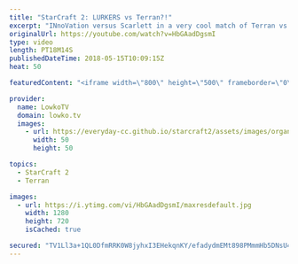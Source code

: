 ```yaml
---
title: "StarCraft 2: LURKERS vs Terran?!"
excerpt: "INnoVation versus Scarlett in a very cool match of Terran vs Zerg. Subscribe for more videos: http://lowko.tv/youtube Crazy Protoss Micro: https://goo.gl/tvhEza  The standard unit composition in Zerg versus Terran for Zerg is Hydralisk, Zerglings and Banelings. Usually Zerg transition towards Vipers"
originalUrl: https://youtube.com/watch?v=HbGAadDgsmI
type: video
length: PT18M14S
publishedDateTime: 2018-05-15T10:09:15Z
heat: 50

featuredContent: "<iframe width=\"800\" height=\"500\" frameborder=\"0\" src=\"https://www.youtube.com/embed/HbGAadDgsmI\" allow=\"accelerometer; autoplay; encrypted-media; gyroscope; picture-in-picture\" allowfullscreen></iframe>"

provider:
  name: LowkoTV
  domain: lowko.tv
  images:
    - url: https://everyday-cc.github.io/starcraft2/assets/images/organizations/lowko.tv-50x50.jpg
      width: 50
      height: 50

topics:
  - StarCraft 2
  - Terran

images:
  - url: https://i.ytimg.com/vi/HbGAadDgsmI/maxresdefault.jpg
    width: 1280
    height: 720
    isCached: true

secured: "TV1Ll3a+1QL0DfmRRK0W8jyhxI3EHekqnKY/efadydmEMt898PMmmHb5DNsU4h37RxYv/OmBuszYnmHyL9AT/GZ0YaJLMjKn3YU9IMpB+lQ1vhqiKBjdJGYIXTYGKQ82W82mPbzNTfb83c0248YD8ZtuxXLlBhaASFvOQT2GI0hcIeoHSnwId0cATCccl8W5j/nDGupUqanqNv77v/46R9COFErJXLo9j2E2fCtI7AZs+nJsx5R6zWWjZt+/FCP0qfNzpB0YUsNukfD+Bfl4IumKtjUNJBEYBDQI3gf5Ru3LLgrzaF65pWIYsJxyTpn/3CiPgf9q4PLVN07P600HAyFCqEpG1T6LTJWkUOttlqthad3h+HknQlhfsqCfHEEq0jAwFEj+jEYgUZX/x3jqx2EU2hNosON4Jb9YODk439I=;6Deg4XSUSDHEuzqujfYPjA=="
---
```


